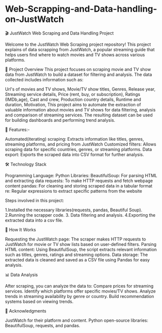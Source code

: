 # Web-Scrapping-and-Data-handling-on-JustWatch
🎬 JustWatch Web Scraping and Data Handling Project

Welcome to the JustWatch Web Scraping project repository! This project explains of data scrapping from JustWatch, a popular streaming guide that helps users find where to watch movies and TV shows across various platforms.

🚀 Project Overview
This project focuses on scraping movie and TV show data from JustWatch to build a dataset for filtering and analysis. The data collected includes information such as:

Url's of movies and TV shows,
Movie/TV show titles,
Genres,
Release year,
Streaming service details,
Price (rent, buy, or subscription),
Ratings (IMDb,age),
Cast and crew,
Production country details,
Runtime and duration,
Motivation,
This project aims to automate the extraction of valuable information about movies and TV shows for data filtering, analysis and comparison of streaming services. The resulting dataset can be used for building dashboards and performing trend analysis.

🔧 Features:-

Automated(iterating) scraping: Extracts information like titles, genres, streaming platforms, and pricing from JustWatch
Customized filters: Allows scraping data for specific countries, genres, or streaming platforms.
Data export: Exports the scraped data into CSV format for further analysis.

🛠️ Technology Stack

Programming Language: Python
Libraries:
BeautifulSoup: For parsing HTML and extracting data
requests: To make HTTP requests and fetch webpage content
pandas: For cleaning and storing scraped data in a tabular format
re: Regular expressions to extract specific patterns from the website

Steps involved in this project:

1.Installed the necessary libraries(requests, pandas, Beautiful Soup).
2.Running the scrapper code.
3. Data filtering and analysis.
4.Exporting the extracted data into a csv file.

🔄 How It Works

Requesting the JustWatch page: The scraper makes HTTP requests to JustWatch for movie or TV show lists based on user-defined filters.
Parsing HTML content: Using BeautifulSoup, the script extracts relevant information such as titles, genres, ratings and streaming options.
Data storage: The extracted data is cleaned and saved as a CSV file using Pandas for easy analysis.

📊 Data Analysis

After scraping, you can analyze the data to:
Compare prices for streaming services.
Identify which platforms offer specific movies/TV shows.
Analyze trends in streaming availability by genre or country.
Build recommendation systems based on viewing trends.

🤝 Acknowledgments

JustWatch for their platform and content.
Python open-source libraries: BeautifulSoup, requests, and pandas.
